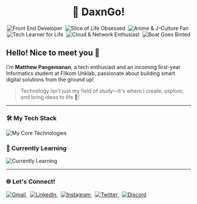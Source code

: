 <h1 align="center">🍞 DaxnGo!</h1>

<p align="center">
  <img src="https://img.shields.io/badge/Front_End_Developer-5a656b?style=for-the-badge" alt="Front End Developer"/>&nbsp;
  <img src="https://img.shields.io/badge/Slice_of_Life-4a5d79?style=for-the-badge" alt="Slice of Life Obsessed"/>&nbsp;
  <img src="https://img.shields.io/badge/Anime_&_J--Culture-7a5195?style=for-the-badge" alt="Anime & J-Culture Fan"/>&nbsp;
  <br>
  <img src="https://img.shields.io/badge/Tech_Learner_for_Life-ff7c43?style=for-the-badge" alt="Tech Learner for Life"/>&nbsp;
  <img src="https://img.shields.io/badge/Cloud_&_Network-2b6777?style=for-the-badge" alt="Cloud & Network Enthusiast"/>&nbsp;
  <img src="https://img.shields.io/badge/Boat_Goes_Binted-4a5d79?style=for-the-badge" alt="Boat Goes Binted"/>
</p>

<h2 align="left">Hello! Nice to meet you 👋</h2>

I'm **Matthew Pangemanan**, a tech enthusiast and an incoming first-year Informatics student at Filkom Unklab, passionate about building smart digital solutions from the ground up!

> Technology isn't just my field of study—it's where I create, explore, and bring ideas to life 🚀!

---
### 🛠️ My Tech Stack

<p align="left">
  <img src="https://skillicons.dev/icons?i=html,css,javascript,bootstrap,tailwind" alt="My Core Technologies" />
</p>

### 🌱 Currently Learning

<p align="left">
  <img src="https://skillicons.dev/icons?i=js,php,laravel,figma,python" alt="Currently Learning" />
</p>

---

### 🌐 Let's Connect!

<p align="left">
  <a href="mailto:matthewpangemanan15@gmail.com">
    <img src="https://skillicons.dev/icons?i=gmail" alt="Gmail"/>
  </a>
  &nbsp;
  <a href="https://www.linkedin.com/in/matthew-pangemanan/">
    <img src="https://skillicons.dev/icons?i=linkedin" alt="LinkedIn"/>
  </a>
  &nbsp;
  <a href="https://www.instagram.com/mattcodes/">
    <img src="https://skillicons.dev/icons?i=instagram" alt="Instagram"/>
  </a>
  &nbsp;
  <a href="https://twitter.com/hellopassingby">
    <img src="https://skillicons.dev/icons?i=twitter" alt="Twitter"/>
  </a>
  &nbsp;
  <a href="https://discord.gg/your-invite-code"> <img src="https://skillicons.dev/icons?i=discord" alt="Discord"/>
  </a>
</p>
